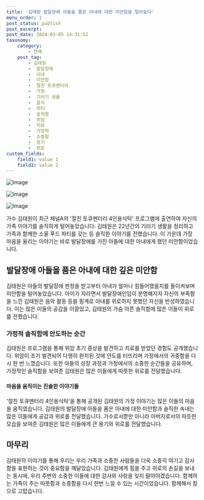 ```yaml
---
title: '김태원 발달장애 아들을 품은 아내에 대한 미안함을 털어놓다'
menu_order: 1
post_status: publish
post_excerpt: 
post_date: 2024-03-05 14:31:52
taxonomy:
    category:
        - 연예
    post_tag:
        - 김태원
        -  발달장애
        -  아내
        -  미안함
        -  절친 토큐멘터리
        -  가정
        -  기러기 생활
        -  음식
        -  파티
        -  솔직함
        -  위암
        -  치료
        -  가정적
        -  소중함
        -  용기
        -  위로
custom_fields:
    field1: value 1
    field2: value 2
---
```


![Image](https://ssl.pstatic.net/mimgnews/image/311/2024/03/05/0001698583_001_20240305083106034.jpeg?type=w540)

![Image](https://mimgnews.pstatic.net/image/311/2024/03/05/0001698583_002_20240305083106066.jpeg?type=w540)

![Image](https://ssl.pstatic.net/mimgnews/image/311/2024/03/05/0001698583_003_20240305083106117.jpeg?type=w540)

가수 김태원이 최근 채널A의 '절친 토큐멘터리 4인용식탁' 프로그램에 출연하여 자신의 가족 이야기를 솔직하게 털어놓았습니다. 김태원은 22년간의 기러기 생활을 정리하고 가족과 함께한 소울 푸드 파티를 갖는 등 솔직한 이야기를 전했습니다. 이 가운데 가장 마음을 울리는 이야기는 바로 발달장애를 가진 아들에 대한 아내에게 했던 미안함이었습니다.
## 발달장애 아들을 품은 아내에 대한 깊은 미안함
김태원은 아들의 발달장애 판정을 받고부터 아내가 얼마나 힘들어했을지를 돌이켜보며 미안함을 털어놓았습니다. 아이가 자라면서 발달장애인임이 분명해지자 자신의 부족함을 느낀 김태원은 음악 활동 등을 핑계로 아내를 위로하지 못했던 자신을 반성하였습니다. 이는 많은 이들의 공감을 이끌었고, 김태원의 가슴 아픈 솔직함에 많은 이들이 위로를 전했습니다.
### 가정적 솔직함에 안도하는 순간
김태원은 프로그램을 통해 위암 초기 증상을 발견하고 치료를 받았던 경험도 공개했습니다. 위암이 조기 발견되어 다행히 완치된 것에 안도를 터뜨리며 가정에서의 귀중함을 다시 한 번 느꼈습니다. 또한 아들의 성장 과정과 가정에서의 소중한 순간들을 공유하며, 가정적인 솔직함을 보여준 김태원은 많은 이들에게 따뜻한 위로를 전달했습니다.
#### 마음을 움직이는 진솔한 이야기들
'절친 토큐멘터리 4인용식탁'을 통해 공개된 김태원의 가정 이야기는 많은 이들의 마음을 움직였습니다. 김태원의 발달장애 아들을 품은 아내에 대한 미안함과 솔직한 속내는 많은 이들에게 공감과 위로를 전달했습니다. 가수로서뿐만 아니라 아버지로서의 따듯한 모습을 보여준 김태원은 많은 이들에게 큰 용기와 위로를 전달했습니다.
## 마무리
김태원의 이야기를 통해 우리는 우리 가족과 소중한 사람들을 더욱 소중히 여기고 감사함을 표현하는 것이 중요함을 깨달았습니다. 김태원에게 힘을 주고 위로의 손길을 보내는 동시에, 우리 주변의 소중한 이들에 대한 감사와 사랑을 잊지 말아야겠습니다. 함께하는 가족이 주는 따뜻함과 소중함을 다시 한번 느낄 수 있는 시간이었습니다. 함께해서 참으로 고맙습니다.
